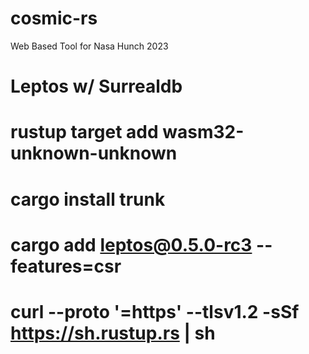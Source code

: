 # cosmic-rs
Web Based Tool for Nasa Hunch 2023


# Leptos w/ Surrealdb

# rustup target add wasm32-unknown-unknown
# cargo install trunk
# cargo add leptos@0.5.0-rc3 --features=csr
# curl --proto '=https' --tlsv1.2 -sSf https://sh.rustup.rs | sh
